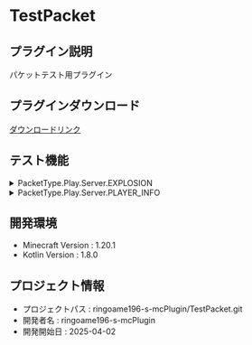 # TestPacket

## プラグイン説明
パケットテスト用プラグイン

## プラグインダウンロード
[ダウンロードリンク](https://github.com/ringoame196-s-mcPlugin/TestPacket/releases/latest)

## テスト機能
<details>
    <summary>PacketType.Play.Server.EXPLOSION</summary>

```kotlin
        val loc = player.location
        val packet = PacketContainer(PacketType.Play.Server.EXPLOSION)

        // 爆発位置を指定
        packet.doubles.writeSafely(0, loc.x)
        packet.doubles.writeSafely(1, loc.y)
        packet.doubles.writeSafely(2, loc.z)

        // 爆発の強さ（見た目の大きさ）
        packet.float.writeSafely(0, 15.0f)

        // プレイヤーを上方向へ飛ばす加速度 (motionX, motionY, motionZ)
        packet.float.writeSafely(1, 0.0f) // X方向の力
        packet.float.writeSafely(2, 1.0f) // Y方向の力（上に飛ばす）
        packet.float.writeSafely(3, 0.0f) // Z方向の力

        protocolLibraryManager.sendServerPacket(player, packet)
```
</details>

<details>
    <summary>PacketType.Play.Server.PLAYER_INFO</summary>

```kotlin
    if (packet.playerInfoDataLists.size() < 1) return
    val playerInfoData = packet.playerInfoDataLists.read(1).toList()[0]
    val gameMode = playerInfoData.gameMode // ゲームモード
    val targetUUID = playerInfoData.profile.id
```
</details>
 
## 開発環境
- Minecraft Version : 1.20.1
- Kotlin Version : 1.8.0

## プロジェクト情報
- プロジェクトパス : ringoame196-s-mcPlugin/TestPacket.git
- 開発者名 : ringoame196-s-mcPlugin
- 開発開始日 : 2025-04-02
